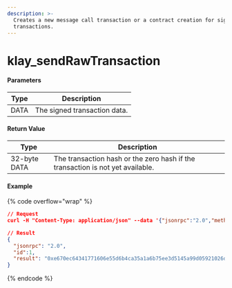 ```yaml
---
description: >-
  Creates a new message call transaction or a contract creation for signed
  transactions.
---
```


# klay\_sendRawTransaction

#### **Parameters**

| Type | Description                  |
| ---- | ---------------------------- |
| DATA | The signed transaction data. |

#### **Return Value**

| Type         | Description                                                                    |
| ------------ | ------------------------------------------------------------------------------ |
| 32-byte DATA | The transaction hash or the zero hash if the transaction is not yet available. |

#### Example

{% code overflow="wrap" %}
```json
// Request
curl -H "Content-Type: application/json" --data '{"jsonrpc":"2.0","method":"klay_sendRawTransaction","params":[{see above}],"id":1}' http://klaytn.blockpi.network/v1/rpc/your-api-key

// Result
{
  "jsonrpc": "2.0",
  "id":1,
  "result": "0xe670ec64341771606e55d6b4ca35a1a6b75ee3d5145a99d05921026d1527331"
}
```
{% endcode %}
